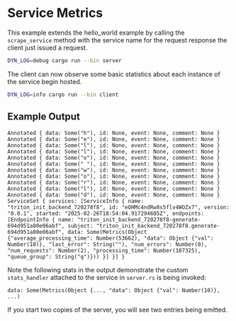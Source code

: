 # Service Metrics

This example extends the hello_world example by calling the `scrape_service` method
with the service name for the request response the client just issued a request.

```bash
DYN_LOG=debug cargo run --bin server
```

The client can now observe some basic statistics about each instance of the service
begin hosted.

```bash
DYN_LOG=info cargo run --bin client
```

## Example Output
```
Annotated { data: Some("h"), id: None, event: None, comment: None }
Annotated { data: Some("e"), id: None, event: None, comment: None }
Annotated { data: Some("l"), id: None, event: None, comment: None }
Annotated { data: Some("l"), id: None, event: None, comment: None }
Annotated { data: Some("o"), id: None, event: None, comment: None }
Annotated { data: Some(" "), id: None, event: None, comment: None }
Annotated { data: Some("w"), id: None, event: None, comment: None }
Annotated { data: Some("o"), id: None, event: None, comment: None }
Annotated { data: Some("r"), id: None, event: None, comment: None }
Annotated { data: Some("l"), id: None, event: None, comment: None }
Annotated { data: Some("d"), id: None, event: None, comment: None }
ServiceSet { services: [ServiceInfo { name: "triton_init_backend_720278f8", id: "eOHMc4ndRw8s5flv4WOZx7", version: "0.0.1", started: "2025-02-26T18:54:04.917294605Z", endpoints: [EndpointInfo { name: "triton_init_backend_720278f8-generate-694d951a80e06abf", subject: "triton_init_backend_720278f8.generate-694d951a80e06abf", data: Some(Metrics(Object {"average_processing_time": Number(53662), "data": Object {"val": Number(10)}, "last_error": String(""), "num_errors": Number(0), "num_requests": Number(2), "processing_time": Number(107325), "queue_group": String("q")})) }] }] }
```

Note the following stats in the output demonstrate the custom
`stats_handler` attached to the service in `server.rs` is being invoked:
```
data: Some(Metrics(Object {..., "data": Object {"val": Number(10)}, ...)
```

If you start two copies of the server, you will see two entries being emitted.
